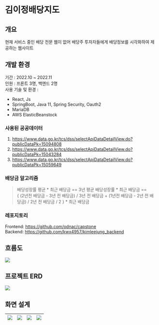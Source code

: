 # 김이정배당지도
## 개요
현재 서비스 중인 배당 전문 웹이 없어 배당주 투자자들에게 배당정보를 시각화하여 제공하는 웹사이트

## 개발 환경
기간 : 2022.10 ~ 2022.11  
인원 : 프론트 3명, 백엔드 2명  
사용 기술 및 환경 : 
- React, Js
- SpringBoot, Java 11, Spring Security, Oauth2
- MariaDB
- AWS ElasticBeanstock

### 사용된 공공데이터
1. https://www.data.go.kr/tcs/dss/selectApiDataDetailView.do?publicDataPk=15094808
2. https://www.data.go.kr/tcs/dss/selectApiDataDetailView.do?publicDataPk=15043284
3. https://www.data.go.kr/tcs/dss/selectApiDataDetailView.do?publicDataPk=15059649

### 배당금 알고리즘
> 배당성장률 평균 * 최근 배당금 ==  3년 평균 배당성장률 * 최근 배당금  ==  
> { (2년전 배당금 - 3년 전 배당금) / 3년 전 배당금 + (1년전 배당금 - 2년 전 배당금) / 2년 전 배당금  / 2 } * 최근 배당금

### 레포지토리
Frontend: https://github.com/odnac/capstone  
Backend: https://github.com/kwx4957/kimleejung_backend

## 흐름도
![](https://user-images.githubusercontent.com/33277725/237926154-1c9afeae-5de9-4bca-96b7-4e3f30fa6fcb.png)

## 프로젝트 ERD
![](https://user-images.githubusercontent.com/33277725/237926135-cb342cb1-cf49-4364-b91d-abeda42646ec.png)

## 화면 설계
![](https://user-images.githubusercontent.com/33277725/237926021-7ddbf7c5-d064-4f30-94da-7c75a291e185.PNG)|![](https://user-images.githubusercontent.com/33277725/237926026-5b6d23d3-ce80-479d-976d-cd82c2bd08d5.PNG)|![](https://user-images.githubusercontent.com/33277725/237926043-168fb07f-d2ac-4553-a3e8-6499319352d9.PNG)|![](https://user-images.githubusercontent.com/33277725/237926033-d5cac010-d450-4fb7-9f04-3ce4fd250b48.PNG)
---|---|---|---|
